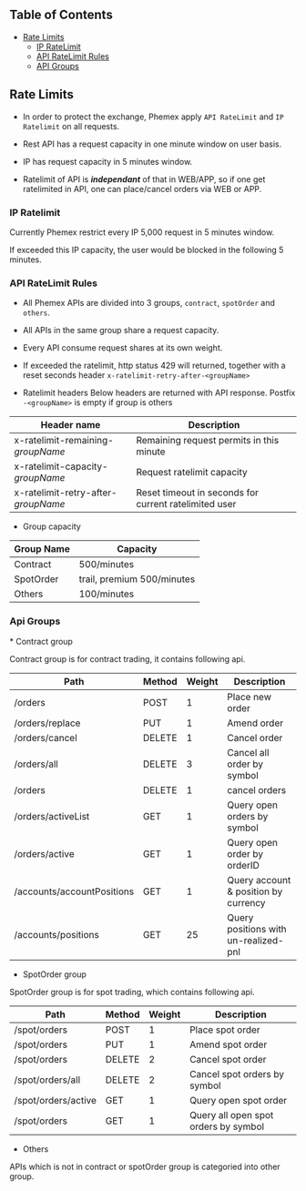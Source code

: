 ## Table of Contents

* [Rate Limits](#ratelimit)
   * [IP RateLimit](#ipratelimit)
   * [API RateLimit Rules](#apiratelimitrule)
   * [API Groups](#apigroup)


<a name="ratelimit"/>

## Rate Limits

   * In order to protect the exchange, Phemex apply `API RateLimit` and `IP Ratelimit` on all requests.

   * Rest API has a request capacity in one minute window on user basis.

   * IP has request capacity in 5 minutes window.

   * Ratelimit of API is ***independant*** of that in WEB/APP, so if one get ratelimited in API, one can place/cancel orders via WEB or APP.

<a name="ipratelimit"/>

### IP Ratelimit

   Currently Phemex restrict every IP 5,000 request in 5 minutes window.

   If exceeded this IP capacity, the user would be blocked in the following 5 minutes.

<a name="apiratelimitrule"/>

### API RateLimit Rules
   
   * All Phemex APIs are divided into 3 groups, `contract`, `spotOrder` and `others`.
   * All APIs in the same group share a request capacity.
   * Every API consume request shares at its own weight.
   * If exceeded the ratelimit, http status 429 will returned, together with a reset seconds header `x-ratelimit-retry-after-<groupName>`

   * Ratelimit headers
   Below headers are returned with API response. Postfix `-<groupName>` is empty if group is others

   | Header name  | Description |
   |--------------|-------------|
   | x-ratelimit-remaining-*groupName*   | Remaining request permits in this minute |
   | x-ratelimit-capacity-*groupName*    | Request ratelimit capacity |
   | x-ratelimit-retry-after-*groupName* | Reset timeout in seconds for current ratelimited user |

   * Group capacity

   | Group Name | Capacity |
   |------------|---------|
   | Contract   |  500/minutes |
   | SpotOrder  | trail, premium 500/minutes |
   | Others     | 100/minutes  |


<a name="apigroup"/>

### Api Groups

<a name="contractAPIGroup"/>
   * Contract group

   Contract group is for contract trading, it contains following api.

| Path | Method | Weight | Description |
|------|--------|--------|-------------|
| /orders | POST | 1 | Place new order  |
| /orders/replace | PUT | 1 | Amend order |
| /orders/cancel | DELETE | 1 | Cancel order |
| /orders/all | DELETE | 3 | Cancel all order by symbol |
| /orders | DELETE | 1 | cancel orders |
| /orders/activeList | GET | 1 | Query open orders by symbol |
| /orders/active | GET | 1 | Query open order by orderID  |
| /accounts/accountPositions | GET | 1 | Query account & position by currency |
| /accounts/positions | GET | 25 | Query positions with un-realized-pnl |

   * SpotOrder group

<a name="spotAPIGroup"/>
   SpotOrder group is for spot trading, which contains following api.

| Path | Method | Weight | Description |
|------|--------|--------|-------------|
| /spot/orders | POST | 1 | Place spot order |
| /spot/orders | PUT | 1 | Amend spot order |
| /spot/orders | DELETE | 2 | Cancel spot order  |
| /spot/orders/all | DELETE | 2 | Cancel spot orders by symbol |
| /spot/orders/active | GET | 1 | Query open spot order |
| /spot/orders | GET | 1 | Query all open spot orders by symbol |

   * Others

   APIs which is not in contract or spotOrder group is categoried into other group.


